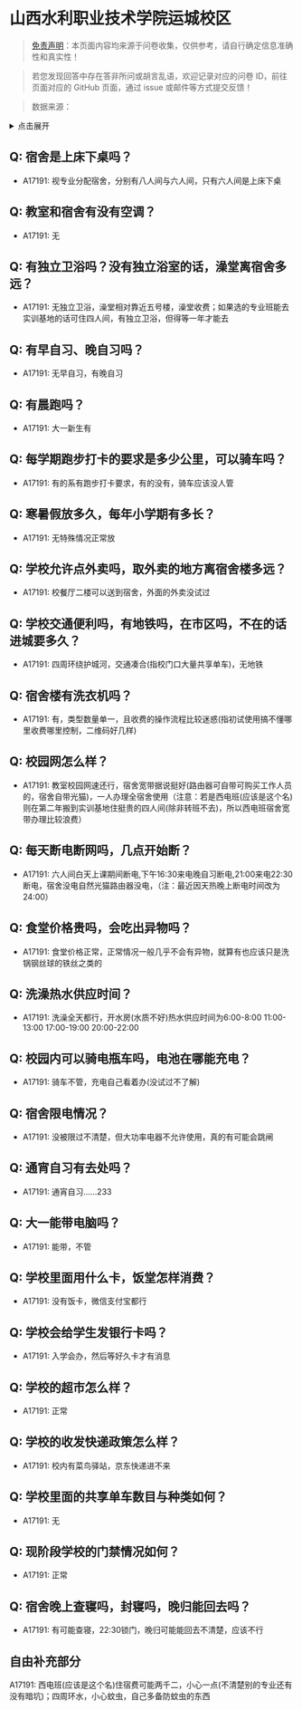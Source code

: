 # 山西水利职业技术学院运城校区

> [免责声明](https://colleges.chat/#_3)：本页面内容均来源于问卷收集，仅供参考，请自行确定信息准确性和真实性！

> 若您发现回答中存在答非所问或胡言乱语，欢迎记录对应的问卷 ID，前往页面对应的 GitHub 页面，通过 issue 或邮件等方式提交反馈！

> 数据来源：

<details><summary>点击展开</summary>
<ul>
<li>A17191: 匿名 (2023 年 05 月)</li>
</ul>
</details>

## Q: 宿舍是上床下桌吗？

- A17191: 视专业分配宿舍，分别有八人间与六人间，只有六人间是上床下桌

## Q: 教室和宿舍有没有空调？

- A17191: 无

## Q: 有独立卫浴吗？没有独立浴室的话，澡堂离宿舍多远？

- A17191: 无独立卫浴，澡堂相对靠近五号楼，澡堂收费；如果选的专业班能去实训基地的话可住四人间，有独立卫浴，但得等一年才能去

## Q: 有早自习、晚自习吗？

- A17191: 无早自习，有晚自习

## Q: 有晨跑吗？

- A17191: 大一新生有

## Q: 每学期跑步打卡的要求是多少公里，可以骑车吗？

- A17191: 有的系有跑步打卡要求，有的没有，骑车应该没人管

## Q: 寒暑假放多久，每年小学期有多长？

- A17191: 无特殊情况正常放

## Q: 学校允许点外卖吗，取外卖的地方离宿舍楼多远？

- A17191: 校餐厅二楼可以送到宿舍，外面的外卖没试过

## Q: 学校交通便利吗，有地铁吗，在市区吗，不在的话进城要多久？

- A17191: 四周环绕护城河，交通凑合(指校门口大量共享单车)，无地铁

## Q: 宿舍楼有洗衣机吗？

- A17191: 有，类型数量单一，且收费的操作流程比较迷惑(指初试使用搞不懂哪里收费哪里控制，二维码好几样)

## Q: 校园网怎么样？

- A17191: 教室校园网速还行，宿舍宽带据说挺好(路由器可自带可购买工作人员的，宿舍自带光猫)，一人办理全宿舍使用（注意：若是西电班(应该是这个名)则在第二年搬到实训基地住挺贵的四人间(除非转班不去)，所以西电班宿舍宽带办理比较浪费）

## Q: 每天断电断网吗，几点开始断？

- A17191: 六人间白天上课期间断电,下午16:30来电晚自习断电,21:00来电22:30断电，宿舍没电自然光猫路由器没电，（注：最近因天热晚上断电时间改为24:00）

## Q: 食堂价格贵吗，会吃出异物吗？

- A17191: 食堂价格正常，正常情况一般几乎不会有异物，就算有也应该只是洗锅钢丝球的铁丝之类的

## Q: 洗澡热水供应时间？

- A17191: 洗澡全天都行，开水房(水质不好)热水供应时间为6:00-8:00 11:00-13:00 17:00-19:00 20:00-22:00

## Q: 校园内可以骑电瓶车吗，电池在哪能充电？

- A17191: 骑车不管，充电自己看着办(没试过不了解)

## Q: 宿舍限电情况？

- A17191: 没被限过不清楚，但大功率电器不允许使用，真的有可能会跳闸

## Q: 通宵自习有去处吗？

- A17191: 通宵自习……233

## Q: 大一能带电脑吗？

- A17191: 能带，不管

## Q: 学校里面用什么卡，饭堂怎样消费？

- A17191: 没有饭卡，微信支付宝都行

## Q: 学校会给学生发银行卡吗？

- A17191: 入学会办，然后等好久卡才有消息

## Q: 学校的超市怎么样？

- A17191: 正常

## Q: 学校的收发快递政策怎么样？

- A17191: 校内有菜鸟驿站，京东快递进不来

## Q: 学校里面的共享单车数目与种类如何？

- A17191: 无

## Q: 现阶段学校的门禁情况如何？

- A17191: 正常

## Q: 宿舍晚上查寝吗，封寝吗，晚归能回去吗？

- A17191: 有可能查寝，22:30锁门，晚归可能能回去不清楚，应该不行

## 自由补充部分

A17191: 西电班(应该是这个名)住宿费可能两千二，小心一点(不清楚别的专业还有没有暗坑)；四周环水，小心蚊虫，自己多备防蚊虫的东西